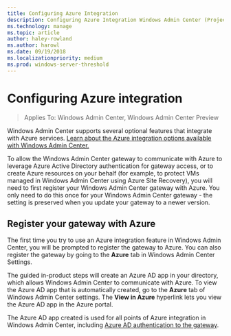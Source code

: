 ```yaml
---
title: Configuring Azure Integration
description: Configuring Azure Integration Windows Admin Center (Project Honolulu). Connecting your Windows Admin Center gateway to Azure.
ms.technology: manage
ms.topic: article
author: haley-rowland
ms.author: harowl
ms.date: 09/19/2018
ms.localizationpriority: medium
ms.prod: windows-server-threshold
---
```


# Configuring Azure integration

>Applies To: Windows Admin Center, Windows Admin Center Preview

Windows Admin Center supports several optional features that integrate with Azure services. [Learn about the Azure integration options available with Windows Admin Center.](../plan/azure-integration-options.md)

To allow the Windows Admin Center gateway to communicate with Azure to leverage Azure Active Directory authentication for gateway access, or to create Azure resources on your behalf (for example, to protect VMs managed in Windows Admin Center using Azure Site Recovery), you will need to first register your Windows Admin Center gateway with Azure. You only need to do this once for your Windows Admin Center gateway - the setting is preserved when you update your gateway to a newer version.

## Register your gateway with Azure

The first time you try to use an Azure integration feature in Windows Admin Center, you will be prompted to register the gateway to Azure. You can also register the gateway by going to the **Azure** tab in Windows Admin Center Settings.

The guided in-product steps will create an Azure AD app in your directory, which allows Windows Admin Center to communicate with Azure. To view the Azure AD app that is automatically created, go to the **Azure** tab of Windows Admin Center settings. The **View in Azure** hyperlink lets you view the Azure AD app in the Azure portal. 

The Azure AD app created is used for all points of Azure integration in Windows Admin Center, including [Azure AD authentication to the gateway](../configure/user-access-control.md#azure-active-directory).